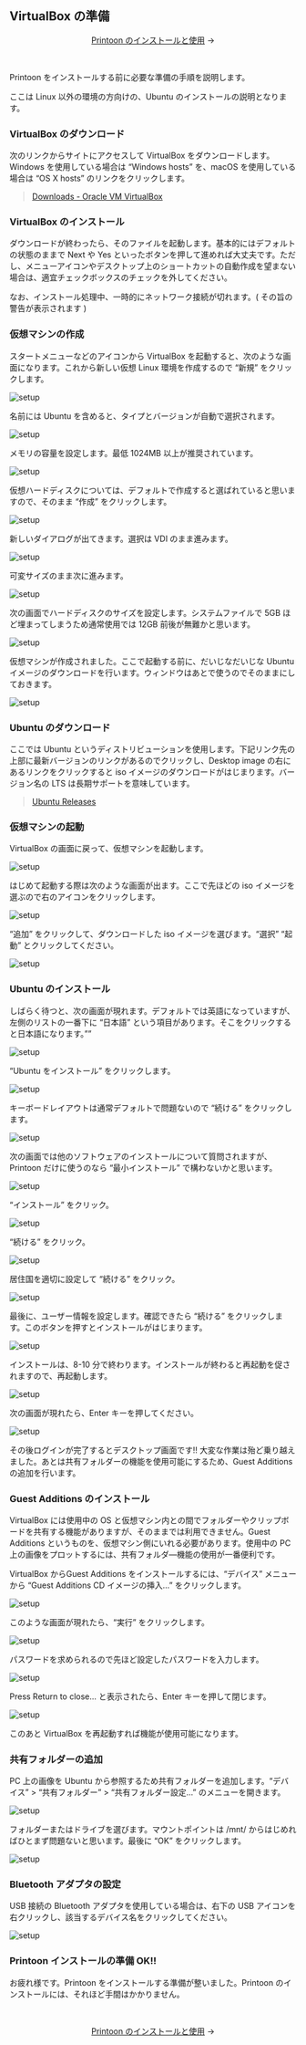 ## VirtualBox の準備

<p align="center">
    <a href="../usage/">Printoon のインストールと使用</a> →
</p>

<br>

Printoon をインストールする前に必要な準備の手順を説明します。

ここは Linux 以外の環境の方向けの、Ubuntu のインストールの説明となります。


### VirtualBox のダウンロード

次のリンクからサイトにアクセスして VirtualBox をダウンロードします。Windows を使用している場合は “Windows hosts” を、macOS を使用している場合は “OS X hosts” のリンクをクリックします。

> [Downloads - Oracle VM VirtualBox](https://www.virtualbox.org/wiki/Downloads)


### VirtualBox のインストール

ダウンロードが終わったら、そのファイルを起動します。基本的にはデフォルトの状態のままで Next や Yes といったボタンを押して進めれば大丈夫です。ただし、メニューアイコンやデスクトップ上のショートカットの自動作成を望まない場合は、適宜チェックボックスのチェックを外してください。

なお、インストール処理中、一時的にネットワーク接続が切れます。( その旨の警告が表示されます )


### 仮想マシンの作成

スタートメニューなどのアイコンから VirtualBox を起動すると、次のような画面になります。これから新しい仮想 Linux 環境を作成するので “新規” をクリックします。

![setup](../docs-images/setup01.png)

名前には Ubuntu を含めると、タイプとバージョンが自動で選択されます。

![setup](../docs-images/setup02.png)

メモリの容量を設定します。最低 1024MB 以上が推奨されています。

![setup](../docs-images/setup03.png)

仮想ハードディスクについては、デフォルトで作成すると選ばれていると思いますので、そのまま “作成” をクリックします。

![setup](../docs-images/setup04.png)

新しいダイアログが出てきます。選択は VDI のまま進みます。

![setup](../docs-images/setup05.png)

可変サイズのまま次に進みます。

![setup](../docs-images/setup06.png)

次の画面でハードディスクのサイズを設定します。システムファイルで 5GB ほど埋まってしまうため通常使用では 12GB 前後が無難かと思います。

![setup](../docs-images/setup07.png)

仮想マシンが作成されました。ここで起動する前に、だいじなだいじな Ubuntu イメージのダウンロードを行います。ウィンドウはあとで使うのでそのままにしておきます。

![setup](../docs-images/setup08.png)


### Ubuntu のダウンロード

ここでは Ubuntu というディストリビューションを使用します。下記リンク先の上部に最新バージョンのリンクがあるのでクリックし、Desktop image の右にあるリンクをクリックすると iso イメージのダウンロードがはじまります。バージョン名の LTS は長期サポートを意味しています。

> [Ubuntu Releases](http://www.releases.ubuntu.com/)


### 仮想マシンの起動

VirtualBox の画面に戻って、仮想マシンを起動します。

![setup](../docs-images/setup08.png)

はじめて起動する際は次のような画面が出ます。ここで先ほどの iso イメージを選ぶので右のアイコンをクリックします。

![setup](../docs-images/setup09.png)

“追加” をクリックして、ダウンロードした iso イメージを選びます。“選択” “起動” とクリックしてください。

![setup](../docs-images/setup10.png)


### Ubuntu のインストール

しばらく待つと、次の画面が現れます。デフォルトでは英語になっていますが、左側のリストの一番下に “日本語” という項目があります。そこをクリックすると日本語になります。””

![setup](../docs-images/setup11.png)

“Ubuntu をインストール” をクリックします。

![setup](../docs-images/setup12.png)

キーボードレイアウトは通常デフォルトで問題ないので “続ける” をクリックします。

![setup](../docs-images/setup13.png)

次の画面では他のソフトウェアのインストールについて質問されますが、Printoon だけに使うのなら “最小インストール” で構わないかと思います。

![setup](../docs-images/setup14.png)

“インストール” をクリック。

![setup](../docs-images/setup15.png)

“続ける” をクリック。

![setup](../docs-images/setup16.png)

居住国を適切に設定して “続ける” をクリック。

![setup](../docs-images/setup17.png)

最後に、ユーザー情報を設定します。確認できたら “続ける” をクリックします。このボタンを押すとインストールがはじまります。

![setup](../docs-images/setup18.png)

インストールは、8-10 分で終わります。インストールが終わると再起動を促されますので、再起動します。

![setup](../docs-images/setup19.png)

次の画面が現れたら、Enter キーを押してください。

![setup](../docs-images/setup20.png)

その後ログインが完了するとデスクトップ画面です!! 大変な作業は殆ど乗り越えました。あとは共有フォルダーの機能を使用可能にするため、Guest Additions の追加を行います。


### Guest Additions のインストール

VirtualBox には使用中の OS と仮想マシン内との間でフォルダーやクリップボードを共有する機能がありますが、そのままでは利用できません。Guest Additions というものを、仮想マシン側にいれる必要があります。使用中の PC 上の画像をプロットするには、共有フォルダ―機能の使用が一番便利です。

VirtualBox からGuest Additions をインストールするには、“デバイス” メニューから “Guest Additions CD イメージの挿入...” をクリックします。

![setup](../docs-images/setup21.png)

このような画面が現れたら、“実行” をクリックします。

![setup](../docs-images/setup22.png)

パスワードを求められるので先ほど設定したパスワードを入力します。

![setup](../docs-images/setup23.png)

Press Return to close... と表示されたら、Enter キーを押して閉じます。

![setup](../docs-images/setup24.png)

このあと VirtualBox を再起動すれば機能が使用可能になります。


### 共有フォルダーの追加

PC 上の画像を Ubuntu から参照するため共有フォルダーを追加します。“デバイス” > “共有フォルダー” > “共有フォルダー設定...” のメニューを開きます。

![setup](../docs-images/setup25.png)

フォルダーまたはドライブを選びます。マウントポイントは /mnt/ からはじめればひとまず問題ないと思います。最後に “OK” をクリックします。

![setup](../docs-images/setup26.png)


### Bluetooth アダプタの設定

USB 接続の Bluetooth アダプタを使用している場合は、右下の USB アイコンを右クリックし、該当するデバイス名をクリックしてください。

![setup](../docs-images/setup27.png)


### Printoon インストールの準備 OK!!

お疲れ様です。Printoon をインストールする準備が整いました。Printoon のインストールには、それほど手間はかかりません。

<br>

<p align="center">
    <a href="../usage/">Printoon のインストールと使用</a> →
</p>

